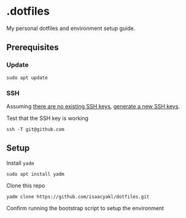 # .dotfiles

My personal dotfiles and environment setup guide.

## Prerequisites

### Update

```shell
sudo apt update
```

### SSH

Assuming [there are no existing SSH keys](https://docs.github.com/en/authentication/connecting-to-github-with-ssh/checking-for-existing-ssh-keys), [generate a new SSH keys](https://docs.github.com/en/authentication/connecting-to-github-with-ssh/generating-a-new-ssh-key-and-adding-it-to-the-ssh-agent).

Test that the SSH key is working

```shell
ssh -T git@github.com
```

## Setup

Install `yadm`

```shell
sudo apt install yadm
```

Clone this repo

```shell
yadm clone https://github.com/isaacyakl/dotfiles.git
```

Confirm running the bootstrap script to setup the environment


